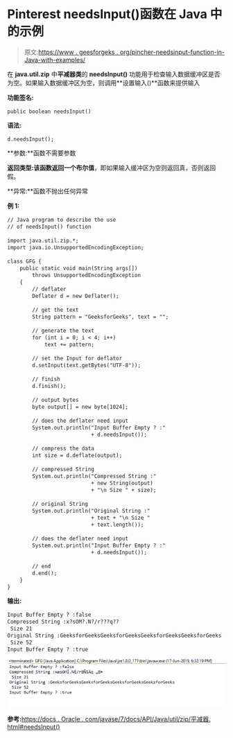 # Pinterest needsInput()函数在 Java 中的示例

> 原文:[https://www . geesforgeks . org/pincher-needsinput-function-in-Java-with-examples/](https://www.geeksforgeeks.org/deflater-needsinput-function-in-java-with-examples/)

在 **java.util.zip** 中**平减器类**的 **needsInput()** 功能用于检查输入数据缓冲区是否为空。如果输入数据缓冲区为空，则调用**设置输入()**函数来提供输入

**功能签名:**

```
public boolean needsInput()

```

**语法:**

```
d.needsInput();

```

**参数:**函数不需要参数

**返回类型:**该函数返回一个**布尔值**，即如果输入缓冲区为空则返回真，否则返回假。

**异常:**函数不抛出任何异常

**例 1:**

```
// Java program to describe the use
// of needsInput() function

import java.util.zip.*;
import java.io.UnsupportedEncodingException;

class GFG {
    public static void main(String args[])
        throws UnsupportedEncodingException
    {
        // deflater
        Deflater d = new Deflater();

        // get the text
        String pattern = "GeeksforGeeks", text = "";

        // generate the text
        for (int i = 0; i < 4; i++)
            text += pattern;

        // set the Input for deflator
        d.setInput(text.getBytes("UTF-8"));

        // finish
        d.finish();

        // output bytes
        byte output[] = new byte[1024];

        // does the deflater need input
        System.out.println("Input Buffer Empty ? :"
                           + d.needsInput());

        // compress the data
        int size = d.deflate(output);

        // compressed String
        System.out.println("Compressed String :"
                           + new String(output)
                           + "\n Size " + size);

        // original String
        System.out.println("Original String :"
                           + text + "\n Size "
                           + text.length());

        // does the deflater need input
        System.out.println("Input Buffer Empty ? :"
                           + d.needsInput());

        // end
        d.end();
    }
}
```

**输出:**

```
Input Buffer Empty ? :false
Compressed String :x?sOM?.N?/r???q??
 Size 21
Original String :GeeksforGeeksGeeksforGeeksGeeksforGeeksGeeksforGeeks
 Size 52
Input Buffer Empty ? :true

```

![](img/9dd2267186738364d1e40ad540748a3f.png)

**参考:**[https://docs . Oracle . com/javase/7/docs/API/Java/util/zip/平减器. html#needsInput()](https://docs.oracle.com/javase/7/docs/api/java/util/zip/Deflater.html#needsInput())